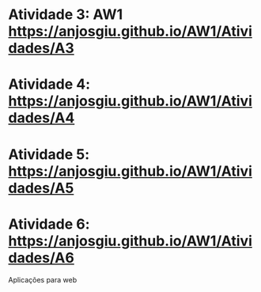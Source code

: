 # Atividade 3: AW1 https://anjosgiu.github.io/AW1/Atividades/A3
# Atividade 4: https://anjosgiu.github.io/AW1/Atividades/A4
# Atividade 5: https://anjosgiu.github.io/AW1/Atividades/A5
# Atividade 6: https://anjosgiu.github.io/AW1/Atividades/A6
 
 
Aplicações para web
